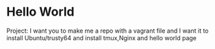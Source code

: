 # Hello World
Project:
I want you to make me a repo with a vagrant file and I want it to install Ubuntu/trusty64 and install tmux,Nginx and hello world page